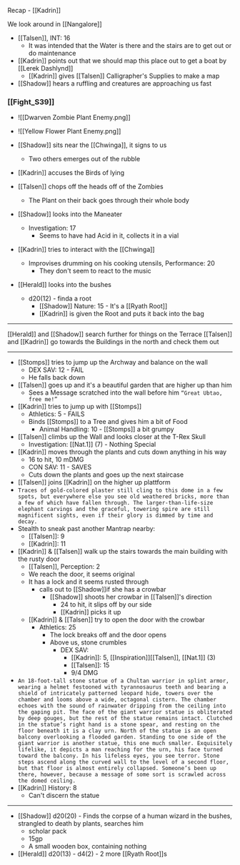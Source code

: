Recap - [[Kadrin]]

We look around in [[Nangalore]]
- [[Talsen]], INT: 16
	- It was intended that the Water is there and the stairs are to get out or do maintenance
- [[Kadrin]] points out that we should map this place out to get a boat by [[Lerek Dashlynd]]
	- [[Kadrin]] gives [[Talsen]] Calligrapher's Supplies to make a map
- [[Shadow]] hears a ruffling and creatures are approaching us fast
### [[Fight_S39]]
- ![[Dwarven Zombie Plant Enemy.png]]
- ![[Yellow Flower Plant Enemy.png]]

- [[Shadow]] sits near the [[Chwinga]], it signs to us
	- Two others emerges out of the rubble
- [[Kadrin]] accuses the Birds of lying
- [[Talsen]] chops off the heads off of the Zombies
	- The Plant on their back goes through their whole body
- [[Shadow]] looks into the Maneater
	- Investigation: 17
		- Seems to have had Acid in it, collects it in a vial
- [[Kadrin]] tries to interact with the [[Chwinga]]
	- Improvises drumming on his cooking utensils, Performance: 20
		- They don't seem to react to the music
- [[Herald]] looks into the bushes
	- d20(12) - finda a root
		-  [[Shadow]] Nature: 15 - It's a [[Ryath Root]]
		- [[Kadrin]] is given the Root and puts it back into the bag
---
[[Herald]] and [[Shadow]] search further for things on the Terrace
[[Talsen]] and [[Kadrin]] go towards the Buildings in the north and check them out

---
- [[Stomps]] tries to jump up the Archway and balance on the wall
	- DEX SAV: 12 - FAIL
	- He falls back down
- [[Talsen]] goes up and it's a beautiful garden that are higher up than him
	- Sees a Message scratched into the wall before him `“Great Ubtao, free me!”`
- [[Kadrin]] tries to jump up with [[Stomps]]
	- Athletics: 5 - FAILS
	- Binds [[Stomps]] to a Tree and gives him a bit of Food
		- Animal Handling: 10 - [[Stomps]] a bit grumpy
- [[Talsen]] climbs up the Wall and looks closer at the T-Rex Skull
	- Investigation: [[Nat.1]] (7) - Nothing Special
- [[Kadrin]] moves through the plants and cuts down anything in his way
	- 16 to hit, 10 mDMG
	- CON SAV: 11 - SAVES
	- Cuts down the plants and goes up the next staircase
- [[Talsen]] joins [[Kadrin]] on the higher up plattform
- `Traces of gold-colored plaster still cling to this dome in a few spots, but everywhere else you see old weathered bricks, more than a few of which have fallen through. The larger-than-life-size elephant carvings and the graceful, towering spire are still magnificent sights, even if their glory is dimmed by time and decay.`
- Stealth to sneak past another Mantrap nearby:
	- [[Talsen]]: 9
	- [[Kadrin]]: 11
- [[Kadrin]] & [[Talsen]] walk up the stairs towards the main building with the rusty door
	- [[Talsen]], Perception: 2
	- We reach the door, it seems original
	- It has a lock and it seems rusted through
		- calls out to [[Shadow]]if she has a crowbar
			- [[Shadow]] shoots her crowbar in [[Talsen]]'s direction
				- 24 to hit, it slips off by our side 
				-  [[Kadrin]] picks it up
	- [[Kadrin]] & [[Talsen]] try to open the door with the crowbar
		- Athletics: 25
			- The lock breaks off and the door opens
			- Above us, stone crumbles
				- DEX SAV: 
					- [[Kadrin]]: 5, [[Inspiration]][[Talsen]], [[Nat.1]] (3)
					- [[Talsen]]: 15
					- 9/4 DMG
- `An 18-foot-tall stone statue of a Chultan warrior in splint armor, wearing a helmet festooned with tyrannosaurus teeth and bearing a shield of intricately patterned leopard hide, towers over the chamber and looms above a wide, octagonal cistern. The chamber echoes with the sound of rainwater dripping from the ceiling into the gaping pit. The face of the giant warrior statue is obliterated by deep gouges, but the rest of the statue remains intact. Clutched in the statue’s right hand is a stone spear, and resting on the floor beneath it is a clay urn. North of the statue is an open balcony overlooking a flooded garden. Standing to one side of the giant warrior is another statue, this one much smaller. Exquisitely lifelike, it depicts a man reaching for the urn, his face turned toward the balcony. In his lifeless eyes, you see terror. Stone steps ascend along the curved wall to the level of a second floor, but that floor is almost entirely collapsed. Someone’s been up there, however, because a message of some sort is scrawled across the domed ceiling.`
- [[Kadrin]] History: 8
	- Can't discern the statue
---
- [[Shadow]] d20(20) - Finds the corpse of a human wizard in the bushes, strangled to death by plants, searches him
	- scholar pack
	- 15gp
	- A small wooden box, containing nothing
- [[Herald]] d20(13) - d4(2) - 2 more [[Ryath Root]]s
